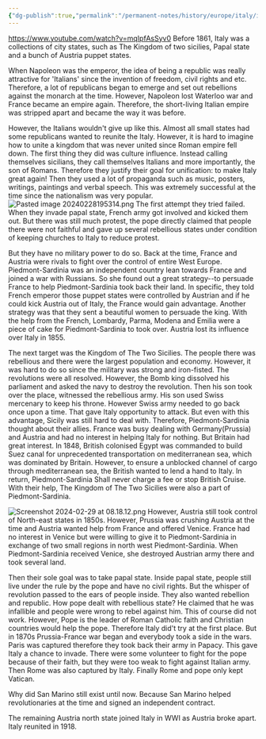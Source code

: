 ```yaml
---
{"dg-publish":true,"permalink":"/permanent-notes/history/europe/italy/italy-unification-risorgimento/","tags":["gardenEntry"],"noteIcon":""}
---
```


https://www.youtube.com/watch?v=mqIpfAsSyv0
Before 1861, Italy was a collections of city states, such as The Kingdom of two sicilies, Papal state and a bunch of Austria puppet states. 

When Napoleon was the emperor, the idea of being a republic was really attractive for 'Italians' since the invention of freedom, civil rights and etc. Therefore, a lot of republicans began to emerge and set out rebellions against the monarch at the time. However, Napoleon lost Waterloo war and France became an empire again. Therefore, the short-living Italian empire was stripped apart and became the way it was before. 

However, the Italians wouldn't give up like this. Almost all small states had some republicans wanted to reunite the Italy. However, it is hard to imagine how to unite a kingdom that was never united since Roman empire fell down. The first thing they did was culture influence. Instead calling themselves sicilians, they call themselves Italians and more importantly, the son of Romans. Therefore they justify their goal for unification: to make Italy great again! Then they used a lot of propaganda such as music, posters, writings, paintings and verbal speech. This was extremely successful at the time since the nationalism was very popular. 
![Pasted image 20240228195314.png](/img/user/Files-Media/Pasted%20image%2020240228195314.png)
The first attempt they tried failed. When they invade papal state, French army got involved and kicked them out. But there was still much protest, the pope directly claimed that people there were not faithful and gave up several rebellious states under condition of keeping churches to Italy to reduce protest.

But they have no military power to do so. Back at the time, France and Austria were rivals to fight over the control of entire West Europe. Piedmont-Sardinia was an independent country lean towards France and joined a war with Russians. So she found out a great strategy--to persuade France to help Piedmont-Sardinia took back their land. In specific, they told French emperor those puppet states were controlled by Austrian and if he could kick Austria out of Italy, the France would gain advantage. Another strategy was that they sent a beautiful women to persuade the king. With the help from the French, Lombardy, Parma, Modena and Emilia were a piece of cake for Piedmont-Sardinia to took over. Austria lost its influence over Italy in 1855.


The next target was the Kingdom of The Two Sicilies. The people there was rebellious and there were the largest population and economy. However, it was hard to do so since the military was strong and iron-fisted. The revolutions were all resolved. However, the Bomb king dissolved his parliament and asked the navy to destroy the revolution. Then his son took over the place, witnessed the rebellious army. His son used Swiss mercenary to keep his throne. However Swiss army needed to go back once upon a time. That gave Italy opportunity to attack. But even with this advantage, Sicily was still hard to deal with. Therefore, Piedmont-Sardinia thought about their allies. France was busy dealing with Germany(Prussia) and Austria and had no interest in helping Italy for nothing. But Britain had great interest. In 1848, British colonised Egypt was commanded to build Suez canal for unprecedented transportation on mediterranean sea, which was dominated by Britain. However, to ensure a unblocked channel of cargo through mediterranean sea, the British wanted to lend a hand to Italy. In return, Piedmont-Sardinia Shall never charge a fee or stop British Cruise. With their help, The Kingdom of The Two Sicilies were also a part of Piedmont-Sardinia. 

![Screenshot 2024-02-29 at 08.18.12.png](/img/user/Files-Media/Screenshot%202024-02-29%20at%2008.18.12.png)
However, Austria still took control of North-east states in 1850s. However, Prussia was crushing Austria at the time and Austria wanted help from France and offered Venice. France had no interest in Venice but were willing to give it to Piedmont-Sardinia in exchange of two small regions in north west Piedmont-Sardinia. When Piedmont-Sardinia received Venice, she destroyed Austrian army there and took several land. 

Then their sole goal was to take papal state. Inside papal state, people still live under the rule by the pope and have no civil rights. But the whisper of revolution passed to the ears of people inside. They also wanted rebellion and republic. How pope dealt with rebellious state? He claimed that he was infallible and people were wrong to rebel against him. This of course did not work. However, Pope is the leader of Roman Catholic faith and Christian countries would help the pope. Therefore Italy did't try at the first place. But in 1870s Prussia-France war began and everybody took a side in the wars. Paris was captured therefore they took back their army in Papacy. This gave Italy a chance to invade. There were some volunteer to fight for the pope because of their faith, but they were too weak to fight against Italian army. Then Rome was also captured by Italy. Finally Rome and pope only kept Vatican.

Why did San Marino still exist until now. Because San Marino helped revolutionaries at the time and signed an independent contract.

The remaining Austria north state joined Italy in WWI as Austria broke apart. Italy reunited in 1918.